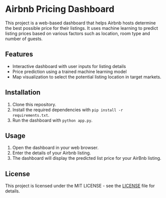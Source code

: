 # Airbnb Pricing Dashboard

This project is a web-based dashboard that helps Airbnb hosts determine the best possible price for their listings. It uses machine learning to predict listing prices based on various factors such as location, room type and number of guests.

## Features

- Interactive dashboard with user inputs for listing details
- Price prediction using a trained machine learning model
- Map visualization to select the potential listing location in target markets.

## Installation

1. Clone this repository.
2. Install the required dependencies with `pip install -r requirements.txt`.
3. Run the dashboard with `python app.py`.

## Usage

1. Open the dashboard in your web browser.
2. Enter the details of your Airbnb listing.
3. The dashboard will display the predicted list price for your AirBnb listing.

## License

This project is licensed under the MIT LICENSE - see the [LICENSE](LICENSE) file for details.
